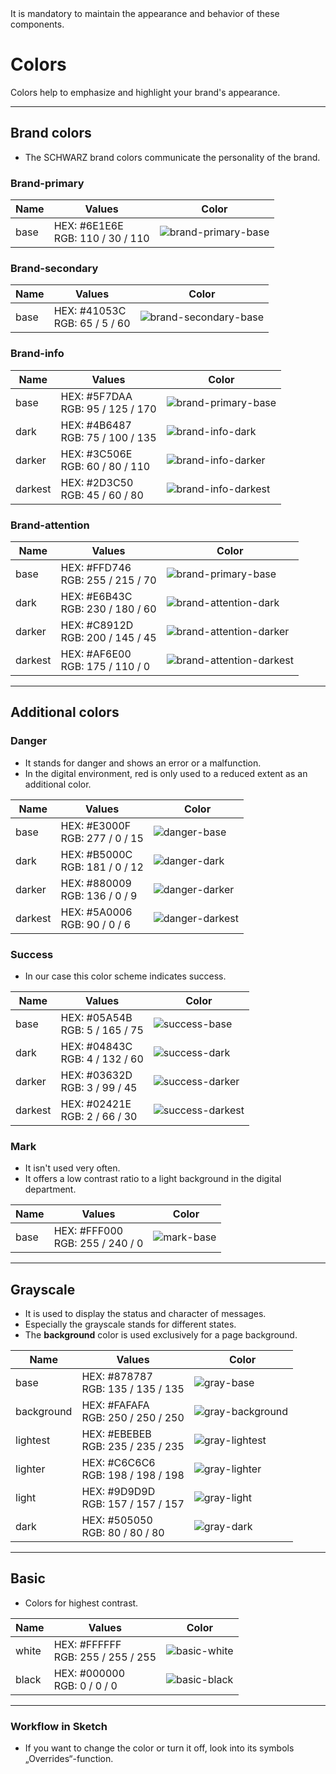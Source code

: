 <AlertWarning alertHeadline="Not modifiable">
It is mandatory to maintain the appearance and behavior of these components.
</AlertWarning>

# Colors

Colors help to emphasize and highlight your brand's appearance.

---

## Brand colors

- The SCHWARZ brand colors communicate the personality of the brand.


### Brand-primary

| Name | Values | Color |
|---|---|---|
| base | HEX: #6E1E6E<br>RGB: 110 / 30 / 110 | ![brand-primary-base](assets/brand-primary/base@1x.png) |


### Brand-secondary

| Name | Values | Color |
|---|---|---|
| base | HEX: #41053C<br>RGB: 65 / 5 / 60 | ![brand-secondary-base](assets/brand-secondary/base@1x.png) |


### Brand-info

| Name | Values | Color |
|---|---|---|
| base | HEX: #5F7DAA<br>RGB: 95 / 125 / 170 | ![brand-primary-base](assets/brand-info/base@1x.png) |
| dark | HEX: #4B6487<br>RGB: 75 / 100 / 135 | ![brand-info-dark](assets/brand-info/dark@1x.png) |
| darker | HEX: #3C506E<br>RGB: 60 / 80 / 110 | ![brand-info-darker](assets/brand-info/darker@1x.png) |
| darkest | HEX: #2D3C50<br>RGB: 45 / 60 / 80 | ![brand-info-darkest](assets/brand-info/darkest@1x.png) |


### Brand-attention

| Name | Values | Color |
|---|---|---|
| base | HEX: #FFD746<br>RGB: 255 / 215 / 70 | ![brand-primary-base](assets/brand-attention/base@1x.png) |
| dark | HEX: #E6B43C<br>RGB: 230 / 180 / 60 | ![brand-attention-dark](assets/brand-attention/dark@1x.png) |
| darker | HEX: #C8912D<br>RGB: 200 / 145 / 45 | ![brand-attention-darker](assets/brand-attention/darker@1x.png) |
| darkest | HEX: #AF6E00<br>RGB: 175 / 110 / 0 | ![brand-attention-darkest](assets/brand-attention/darkest@1x.png) |

---

## Additional colors


### Danger

- It stands for danger and shows an error or a malfunction.
- In the digital environment, red is only used to a reduced extent as an additional color.

| Name | Values | Color |
|---|---|---|
| base | HEX: #E3000F<br>RGB: 277 / 0 / 15| ![danger-base](assets/danger/base@1x.png) |
| dark | HEX: #B5000C<br>RGB: 181 / 0 / 12 | ![danger-dark](assets/danger/dark@1x.png) |
| darker | HEX: #880009<br>RGB: 136 / 0 / 9 | ![danger-darker](assets/danger/darker@1x.png) |
| darkest | HEX: #5A0006<br>RGB: 90 / 0 / 6 | ![danger-darkest](assets/danger/darkest@1x.png) |


### Success

- In our case this color scheme indicates success.

| Name | Values | Color |
|---|---|---|
| base | HEX: #05A54B<br>RGB: 5 / 165 / 75 | ![success-base](assets/success/base@1x.png) |
| dark | HEX: #04843C<br>RGB: 4 / 132 / 60 | ![success-dark](assets/success/dark@1x.png) |
| darker | HEX: #03632D<br>RGB: 3 / 99 / 45 | ![success-darker](assets/success/darker@1x.png)|
| darkest | HEX: #02421E<br>RGB: 2 / 66 / 30 | ![success-darkest](assets/success/darkest@1x.png) |

### Mark

- It isn't used very often.
- It offers a low contrast ratio to a light background in the digital department.

| Name | Values | Color |
|---|---|---|
| base | HEX: #FFF000<br>RGB: 255 / 240 / 0 | ![mark-base](assets/mark/base@1x.png) |

---

## Grayscale

- It is used to display the status and character of messages.
- Especially the grayscale stands for different states.
- The **background** color is used exclusively for a page background.

| Name | Values | Color |
|---|---|---|
| base | HEX: #878787<br>RGB: 135 / 135 / 135 | ![gray-base](assets/gray/light@1x.png) |
| background | HEX: #FAFAFA<br>RGB: 250 / 250 / 250 | ![gray-background](assets/gray/background@1x.png) |
| lightest | HEX: #EBEBEB<br>RGB: 235 / 235 / 235 | ![gray-lightest](assets/gray/lightest@1x.png) |
| lighter | HEX: #C6C6C6<br>RGB: 198 / 198 / 198 | ![gray-lighter](assets/gray/lighter@1x.png) |
| light | HEX: #9D9D9D<br>RGB: 157 / 157 / 157 | ![gray-light](assets/gray/light@1x.png) |
| dark | HEX: #505050<br>RGB: 80 / 80 / 80 | ![gray-dark](assets/gray/dark@1x.png) |

---

## Basic

- Colors for highest contrast.

| Name | Values | Color |
|---|---|---|
| white | HEX: #FFFFFF<br>RGB: 255 / 255 / 255 | ![basic-white](assets/basic/white@1x.png) |
| black | HEX: #000000<br>RGB: 0 / 0 / 0 | ![basic-black](assets/basic/black@1x.png) |

---

### Workflow in Sketch

- If you want to change the color or turn it off, look into its symbols „Overrides“-function.
